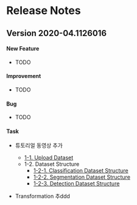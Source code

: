 # Release Notes

## Version 2020-04.1126016

#### New Feature

- TODO

#### Improvement

- TODO

#### Bug

- TODO

#### Task

- 튜토리얼 동영상 추가
  - [1-1. Upload Dataset](https://www.youtube.com/watch?v=Lq3aRIJWJzU)  
  - 1-2. Dataset Structure
    - [1-2-1. Classification Dataset Structure](https://www.youtube.com/watch?v=C_kyji4VdFY)
    - [1-2-2. Segmentation Dataset Structure](https://www.youtube.com/watch?v=1alhmYLbJVM)
    - [1-2-3. Detection Dataset Structure](https://www.youtube.com/watch?v=fnlcc8pNpFY)
   
- Transformation 추ddd